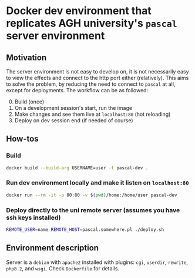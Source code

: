 # Docker dev environment that replicates AGH university's `pascal` server environment
## Motivation
The server environment is not easy to develop on, it is not necessarily easy to view the effects and connect to the http port either (relatively). This aims to solve the problem, by reducing the need to connect to `pascal` at all, except for deployments. The workflow can be as followed:

0. Build (once)
1. On a development session's start, run the image
2. Make changes and see them live at `localhost:80` (hot reloading)
3. Deploy on dev session end (if needed of course)
## How-tos
### Build
```bash
docker build --build-arg USERNAME=user -t pascal-dev .
```
### Run dev environment locally and make it listen on `localhost:80`
```bash
docker run --rm -it -p 80:80 -v $(pwd)/home:/home/user pascal-dev
```
### Deploy directly to the uni remote server (assumes you have ssh keys installed)
```bash
REMOTE_USER=name REMOTE_HOST=pascal.somewhere.pl ./deploy.sh
```
## Environment description
Server is a `debian` with `apache2` installed with plugins: `cgi`, `userdir`, `rewrite`, `php8.2`, and `wsgi`. Check `Dockerfile` for details.
